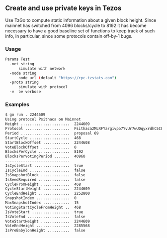 ## Create and use private keys in Tezos

Use TzGo to compute static information about a given block height. Since mainnet has switched from 4096 blocks/cycle to 8192 it has become necessary to have a good baseline set of functions to keep track of such info, in particular, since some protocols contain off-by-1 bugs.

### Usage

```sh
Params Test
  -net string
      simulate with network
  -node string
      node url (default "https://rpc.tzstats.com")
  -proto string
      simulate with protocol
  -v  be verbose
  ```

### Examples

```sh
$ go run . 2244609
Using protocol Psithaca on Mainnet
Height ......................  2244609
Protocol ....................  Psithaca2MLRFYargivpo7YvUr7wUDqyxrdhC5CQq78mRvimz6A
Period ......................  proposal 69
StartCycle ..................  468
StartBlockOffset ............  2244608
VoteBlockOffset .............  0
BlocksPerCycle ..............  8192
BlocksPerVotingPeriod .......  40960
-----------------------------
IsCycleStart ................  true
IsCycleEnd ..................  false
IsSnapshotBlock .............  false
IsSeedRequired ..............  false
CycleFromHeight .............  468
CycleStartHeight ............  2244609
CycleEndHeight ..............  2252800
SnapshotIndex ...............  0
MaxSnapshotIndex ............  15
VotingStartCycleFromHeight ..  468
IsVoteStart .................  true
IsVoteEnd ...................  false
VoteStartHeight .............  2244609
VoteEndHeight ...............  2285568
IsPreBabylonHeight ..........  false
```

